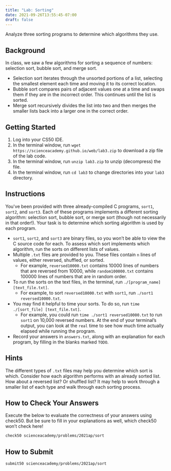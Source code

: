 ```yaml
---
title: "Lab: Sorting"
date: 2021-09-26T13:55:45-07:00
draft: false
---
```


Analyze three sorting programs to determine which algorithms they use.
<!--more-->

## Background

In class, we saw a few algorithms for sorting a sequence of numbers: selection sort, bubble sort, and merge sort.

* Selection sort iterates through the unsorted portions of a list, selecting the smallest element each time and moving it to its correct location.
* Bubble sort compares pairs of adjacent values one at a time and swaps them if they are in the incorrect order. This continues until the list is sorted.
* Merge sort recursively divides the list into two and then merges the smaller lists back into a larger one in the correct order.

## Getting Started

1. Log into your CS50 IDE.
2. In the terminal window, run `wget https://scienceacademy.github.io/web/lab3.zip` to download a zip file of the lab code.
3. In the terminal window, run `unzip lab3.zip` to unzip (decompress) the file.
4. In the terminal window, run `cd lab3` to change directories into your `lab3` directory.

## Instructions

You've been provided with three already-compiled C programs, `sort1`, `sort2`, and `sort3`. Each of these programs implements a different sorting algorithm: selection sort, bubble sort, or merge sort (though not necessarily in that order!). Your task is to determine which sorting algorithm is used by each program.

* `sort1`, `sort2`, and `sort3` are binary files, so you won’t be able to view the C source code for each. To assess which sort implements which algorithm, run the sorts on different lists of values.
* Multiple `.txt` files are provided to you. These files contain `n` lines of values, either reversed, shuffled, or sorted.
    * For example, `reversed10000.txt` contains 10000 lines of numbers that are reversed from 10000, while `random100000.txt` contains 100000 lines of numbers that are in random order.
* To run the sorts on the text files, in the terminal, run `./[program_name] [text_file.txt]`.
    * For example, to sort `reversed10000.txt` with `sort1`, run `./sort1 reversed10000.txt`.
* You may find it helpful to time your sorts. To do so, run `time ./[sort_file] [text_file.txt]`.
    * For example, you could run `time ./sort1 reversed10000.txt` to run `sort1` on 10,000 reversed numbers. At the end of your terminal’s output, you can look at the `real` time to see how much time actually elapsed while running the program.
* Record your answers in `answers.txt`, along with an explanation for each program, by filling in the blanks marked `TODO`.

## Hints

The different types of `.txt` files may help you determine which sort is which. Consider how each algorithm performs with an already sorted list. How about a reversed list? Or shuffled list? It may help to work through a smaller list of each type and walk through each sorting process.

## How to Check Your Answers

Execute the below to evaluate the correctness of your answers using check50. But be sure to fill in your explanations as well, which check50 won’t check here!

```md
check50 scienceacademy/problems/2021ap/sort
```

## How to Submit

```md
submit50 scienceacademy/problems/2021ap/sort
```